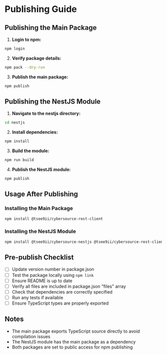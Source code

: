 # Publishing Guide

## Publishing the Main Package

1. **Login to npm:**

```bash
npm login
```

2. **Verify package details:**

```bash
npm pack --dry-run
```

3. **Publish the main package:**

```bash
npm publish
```

## Publishing the NestJS Module

1. **Navigate to the nestjs directory:**

```bash
cd nestjs
```

2. **Install dependencies:**

```bash
npm install
```

3. **Build the module:**

```bash
npm run build
```

4. **Publish the NestJS module:**

```bash
npm publish
```

## Usage After Publishing

### Installing the Main Package

```bash
npm install @tsee9ii/cybersource-rest-client
```

### Installing the NestJS Module

```bash
npm install @tsee9ii/cybersource-nestjs @tsee9ii/cybersource-rest-client
```

## Pre-publish Checklist

- [ ] Update version number in package.json
- [ ] Test the package locally using `npm link`
- [ ] Ensure README is up to date
- [ ] Verify all files are included in package.json "files" array
- [ ] Check that dependencies are correctly specified
- [ ] Run any tests if available
- [ ] Ensure TypeScript types are properly exported

## Notes

- The main package exports TypeScript source directly to avoid compilation issues
- The NestJS module has the main package as a dependency
- Both packages are set to public access for npm publishing
